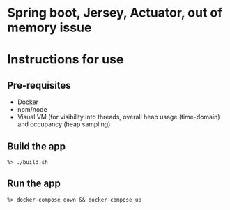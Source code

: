 # Spring boot, Jersey, Actuator, out of memory issue

# Instructions for use

## Pre-requisites

* Docker
* npm/node
* Visual VM (for visibility into threads, overall heap usage (time-domain) and occupancy (heap sampling)

## Build the app

```
%> ./build.sh
```

## Run the app

```
%> docker-compose down && docker-compose up
```
